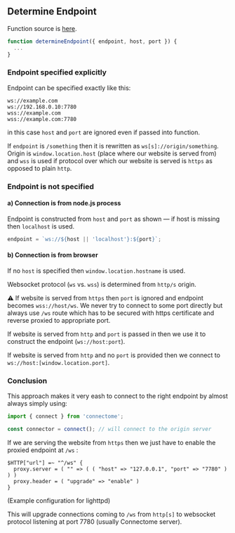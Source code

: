 ## Determine Endpoint

Function source is [here](https://github.com/uniqpath/connectome/blob/main/src/client/connect/determineEndpoint.js).

```js
function determineEndpoint({ endpoint, host, port }) {
  ...
}
```

### Endpoint specified explicitly

Endpoint can be specified exactly like this:

```
ws://example.com
ws://192.168.0.10:7780
wss://example.com
wss://example.com:7780
```

in this case `host` and `port` are ignored even if passed into function.

If `endpoint` is `/something` then it is rewritten as `ws[s]://origin/something`. Origin is `window.location.host` (place where our website is served from) and `wss` is used if protocol over which our website is served is `https` as opposed to plain `http`.

### Endpoint is not specified

#### a) Connection is from node.js process

Endpoint is constructed from `host` and `port` as shown — if host is missing then `localhost` is used.

```js
endpoint = `ws://${host || 'localhost'}:${port}`;
```

#### b) Connection is from browser

If no `host` is specified then `window.location.hostname` is used.

Websocket protocol (`ws` vs. `wss`) is determined from `http/s` origin.

⚠️ If website is served from `https` then `port` is ignored and endpoint becomes `wss://host/ws`. We never try to connect to some port directly but always use `/ws` route which has to be secured with https certificate and reverse proxied to appropriate port.

If website is served from `http` and  `port` is passed in then we use it to construct the endpoint (`ws://host:port`).

If website is served from `http` and no `port` is provided then we connect to `ws://host:[window.location.port]`.

### Conclusion

This approach makes it very eash to connect to the right endpoint by almost always simply using:

```js
import { connect } from 'connectome';

const connector = connect(); // will connect to the origin server
```

If we are serving the website from `https` then we just have to enable the proxied endpoint at `/ws` :

```
$HTTP["url"] =~ "^/ws" {
  proxy.server = ( "" => ( ( "host" => "127.0.0.1", "port" => "7780" ) ) )
  proxy.header = ( "upgrade" => "enable" )
}
```

(Example configuration for lighttpd)

This will upgrade connections coming to `/ws` from `http[s]` to websocket protocol listening at port 7780 (usually Connectome server).